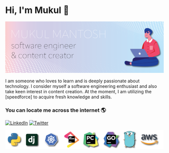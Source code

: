 # Hi, I'm Mukul 👋

![background-cover](./misc/background.png)


I am someone who loves to learn and is deeply passionate about technology. I consider myself a 
software engineering enthusiast and also take keen interest in content creation. At the moment, I am 
utilizing the [speedforce] to acquire fresh knowledge and skills.



### You can locate me across the internet 🌎 

[![LinkedIn][linkedin-shield]][linkedin-url]
[![Twitter][twitter-shield]][twitter-url]


![techstack](./misc/stack.png)





[linkedin-shield]: https://img.shields.io/badge/-LinkedIn-black.svg?style=for-the-badge&logo=linkedin&colorB=555
[linkedin-url]: https://in.linkedin.com/in/mukul-mantosh
[twitter-shield]: https://img.shields.io/badge/Twitter-1DA1F2?style=for-the-badge&logo=twitter&logoColor=white
[twitter-url]: https://twitter.com/MantoshMukul

